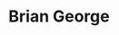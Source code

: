 ---
layout    : default
bodyid    : "alumni"
bodyclass : "content"
year      : 2015

title       : Brian George
photo       : "brian.jpg"
occupation  : "Creative Coder, Developer"

links:
 - icon     : "fa-facebook"
   url      : ""
 - icon     : "fa-twitter"
   url      : "https://twitter.com/_bgeorge"
 - icon     : "fa-linkedin"
   url      : "http://www.linkedin.com/in/dotdat"
 - icon     : "fa-instagram"
   url      : ""
 - icon     : "fa-soundcloud"
   url      : ""
 - icon     : "fa-vimeo-square"
   url      : ""
 - icon     : "fa-github"
   url      : "https://github.com/dotdat"
 - icon     : "fa-tumblr"
   url      : ""
 - icon     : "fa-globe"
   url      : ""
---